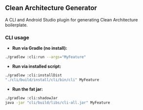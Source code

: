 ## Clean Architecture Generator

A CLI and Android Studio plugin for generating Clean Architecture boilerplate.

### CLI usage

- **Run via Gradle (no install):**

```bash
./gradlew :cli:run --args="MyFeature"
```

- **Run via installed script:**

```bash
./gradlew :cli:installDist
"./cli/build/install/cli/bin/cli" MyFeature
```

- **Run the fat jar:**

```bash
./gradlew :cli:shadowJar
java -jar "cli/build/libs/cli-all.jar" MyFeature
```
